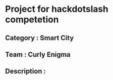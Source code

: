 # Project for hackdotslash competetion

## Category : Smart City
## Team : Curly Enigma
## Description : 